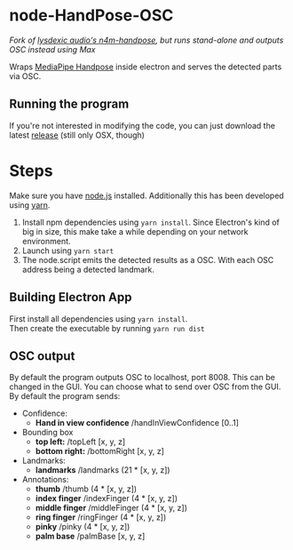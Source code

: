 # node-HandPose-OSC
*Fork of [lysdexic audio's ](https://github.com/lysdexic-audio/)[n4m-handpose](https://github.com/lysdexic-audio/n4m-handpose), but runs stand-alone and outputs OSC instead using Max*<br>

Wraps [MediaPipe Handpose](https://github.com/tensorflow/tfjs-models/tree/master/handpose) inside electron and serves the detected parts via OSC.

## Running the program
If you're not interested in modifying the code, you can just download the latest [release](https://github.com/faaip/node-HandPose-OSC/releases) (still only OSX, though)

# Steps
Make sure you have [node.js](https://nodejs.org/en/) installed. Additionally this has been developed using [yarn](https://yarnpkg.com/).

1. Install npm dependencies using `yarn install`. Since Electron's kind of big in size, this make take a while depending on your network environment.
2. Launch using `yarn start`
3. The node.script emits the detected results as a OSC. With each OSC address being a detected landmark.

## Building Electron App
First install all dependencies using `yarn install`.<br>
Then create the executable by running `yarn run dist`

## OSC output
By default the program outputs OSC to localhost, port 8008. This can be changed in the GUI. You can choose what to send over OSC from the GUI. By default the program sends:
* Confidence:
    * **Hand in view confidence** /handInViewConfidence [0..1]
* Bounding box
    * **top left:** /topLeft [x, y, z]
    * **bottom right:** /bottomRight [x, y, z]
* Landmarks:
    * **landmarks** /landmarks (21 * [x, y, z])
* Annotations:
    * **thumb** /thumb (4 * [x, y, z])
    * **index finger** /indexFinger (4 * [x, y, z])
    * **middle finger** /middleFinger (4 * [x, y, z])
    * **ring finger** /ringFinger (4 * [x, y, z])
    * **pinky** /pinky (4 * [x, y, z])
    * **palm base** /palmBase [x, y, z]